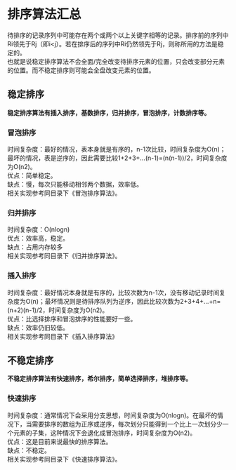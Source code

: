 # 排序算法汇总
待排序的记录序列中可能存在两个或两个以上关键字相等的记录。排序前的序列中Ri领先于Rj（即i<j）。若在排序后的序列中Ri仍然领先于Rj，则称所用的方法是稳定的。   
也就是说稳定排序算法不会全面/完全改变待排序元素的位置，只会改变部分元素的位置。而不稳定排序则可能会全盘改变元素的位置。   
## 稳定排序
**稳定排序算法有插入排序，基数排序，归并排序，冒泡排序，计数排序等。**   
### 冒泡排序
时间复杂度：最好的情况，表本身就是有序的，n-1次比较，时间复杂度为O(n)；最坏的情况，表是逆序的，因此需要比较1+2+3+...(n-1)=(n(n-1))/2，时间复杂度为O(n2)。   
优点：简单稳定。   
缺点：慢，每次只能移动相邻两个数据，效率低。   
相关实现参考同目录下《冒泡排序算法》。   
### 归并排序
时间复杂度：O(nlogn)   
优点：效率高，稳定。   
缺点：占用内存较多   
相关实现参考同目录下《归并排序算法》。  
### 插入排序 
时间复杂度：最好情况本身就是有序的，比较次数为n-1次，没有移动记录时间复杂度为O(n)；最坏情况则是待排序队列为逆序，因此比较次数为2+3+4+...+n=(n+2)(n-1)/2，时间复杂度为O(n2)。   
优点：比选择排序和冒泡排序的性能要好一些。  
缺点：效率仍旧较低。   
相关实现参考同目录下《插入排序算法》 
## 不稳定排序 
**不稳定排序算法有快速排序，希尔排序，简单选择排序，堆排序等。**   
### 快速排序
时间复杂度：通常情况下会采用分支思想，时间复杂度为O(nlogn)。在最坏的情况下，当需要排序的数组为正序或逆序，每次划分只能得到一个比上一次划分少一个元素的子集，这种情况下会退化成冒泡排序，时间复杂度为O(n2)。   
优点：这是目前来说最快的排序算法。   
缺点：不稳定。  
相关实现参考同目录下《快速排序算法》。    